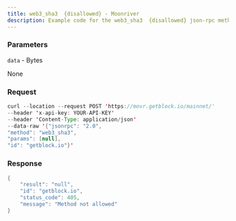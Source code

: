 ```yaml
---
title: web3_sha3  {disallowed} - Moonriver
description: Example code for the web3_sha3  {disallowed} json-rpc method. Сomplete guide on how to use web3_sha3  {disallowed} json-rpc in GetBlock.io Web3 documentation.
---
```


### Parameters


`data` - Bytes

None

### Request

``` java
curl --location --request POST 'https://movr.getblock.io/mainnet/' 
--header 'x-api-key: YOUR-API-KEY' 
--header 'Content-Type: application/json' 
--data-raw '{"jsonrpc": "2.0",
"method": "web3_sha3",
"params": [null],
"id": "getblock.io"}'
```

###  Response

``` java
{
    "result": "null",
    "id": "getblock.io",
    "status_code": 405,
    "message": "Method not allowed"
}
```

